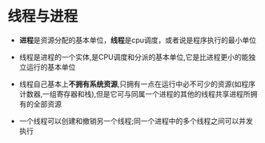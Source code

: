 # 线程与进程

* **进程**是资源分配的基本单位，**线程**是cpu调度，或者说是程序执行的最小单位

* 线程是进程的一个实体,是CPU调度和分派的基本单位,它是比进程更小的能独立运行的基本单位

* 线程自己基本上**不拥有系统资源**,只拥有一点在运行中必不可少的资源(如程序计数器,一组寄存器和栈),但是它可与同属一个进程的其他的线程共享进程所拥有的全部资源

* 一个线程可以创建和撤销另一个线程;同一个进程中的多个线程之间可以并发执行

